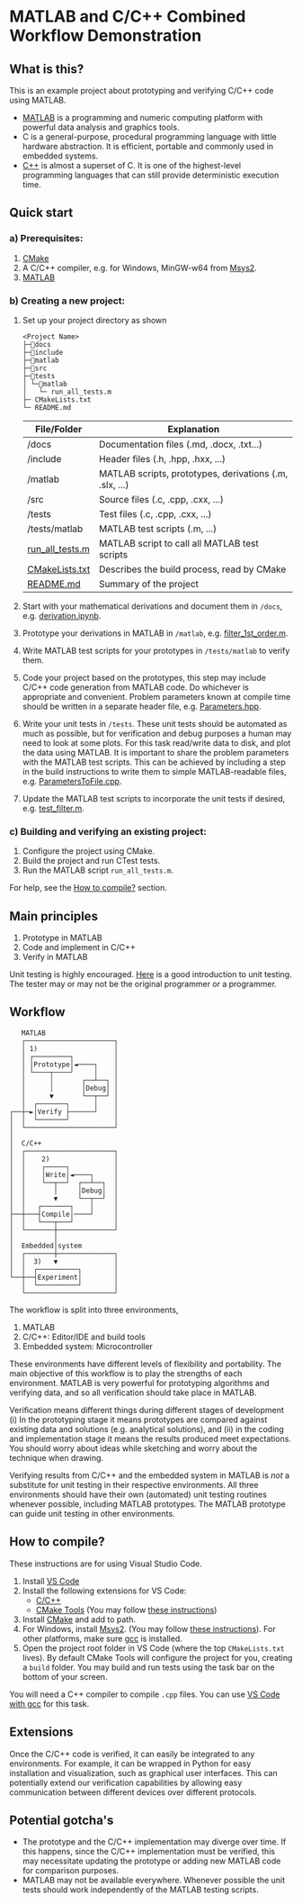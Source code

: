 # **MATLAB and C/C++ Combined Workflow Demonstration** 

## **What is this?**

This is an example project about prototyping and verifying C/C++ code using MATLAB.

- [MATLAB](https://www.mathworks.com/products/matlab.html) is a programming and numeric computing platform with powerful data analysis and graphics tools.
- C is a general-purpose, procedural programming language with little hardware abstraction. It is efficient, portable and commonly used in embedded systems.
- [C++](https://isocpp.org/get-started) is almost a superset of C. It is one of the highest-level programming languages that can still provide deterministic execution time.

## **Quick start**

### a) Prerequisites:
1. [CMake](https://cmake.org/)
2. A C/C++ compiler, e.g. for Windows, MinGW-w64 from [Msys2](https://www.msys2.org/). 
3. [MATLAB](https://www.mathworks.com/products/matlab.html)

### **b) Creating a new project:**
	
1. Set up your project directory as shown
   
	``` 
	<Project Name>
	├─📂docs
	├─📂include
	├─📂matlab
	├─📂src
	├─📂tests
	│ └─📂matlab
	│	└─ run_all_tests.m
	├─ CMakeLists.txt
	└─ README.md
	```
	| File/Folder                                       | Explanation |
	| -                                                 | - |
	| /docs                                             | Documentation files (.md, .docx, .txt...) |
	| /include                                          | Header files (.h, .hpp, .hxx, ...)   |
	| /matlab                                           | MATLAB scripts, prototypes, derivations (.m, .slx, ...)   |
	| /src                                              | Source files (.c, .cpp, .cxx, ...)   |
	| /tests                                            | Test files (.c, .cpp, .cxx, ...)   |
	| /tests/matlab                                     | MATLAB test scripts (.m, ...)   |
	| [run_all_tests.m](./tests/matlab/run_all_tests.m) | MATLAB script to call all MATLAB test scripts |
	| [CMakeLists.txt](CMakeLists.txt)                  | Describes the build process, read by CMake |
	| [README.md](README.md)                            | Summary of the project |

2. Start with your mathematical derivations and document them in  ```/docs```, e.g. [derivation.ipynb](./docs/derivation.ipynb). 
3. Prototype your derivations in MATLAB in ```/matlab```, e.g. [filter_1st_order.m](./matlab/filter_1st_order.m).
4. Write MATLAB test scripts for your prototypes in ```/tests/matlab``` to verify them.
5. Code your project based on the prototypes, this step may include C/C++ code generation from MATLAB code. Do whichever is appropriate and convenient. Problem parameters known at compile time should be written in a separate header file, e.g. [Parameters.hpp](./include/Parameters.hpp).
6. Write your unit tests in ```/tests```. These unit tests should be automated as much as possible, but for verification and debug purposes a human may need to look at some plots. For this task read/write data to disk, and plot the data using MATLAB. It is important to share the problem parameters with the MATLAB test scripts. This can be achieved by including a step in the build instructions to write them to simple MATLAB-readable files, e.g. [ParametersToFile.cpp](./src/ParametersToFile.cpp).
7. Update the MATLAB test scripts to incorporate the unit tests if desired, e.g. [test_filter.m](./tests/matlab/test_filter.m). 

### **c) Building and verifying an existing project:**
1. Configure the project using CMake.
2. Build the project and run CTest tests.
3. Run the MATLAB script ```run_all_tests.m```.
   
For help, see the [How to compile?](#how-to-compile) section.

## **Main principles**

1. Prototype in MATLAB
2. Code and implement in C/C++
3. Verify in MATLAB

Unit testing is highly encouraged. [Here](https://www.boost.org/doc/libs/1_36_0/libs/test/doc/html/tutorials/intro-in-testing.html) is a good introduction to unit testing. The tester may or may not be the original programmer or a programmer.


## **Workflow**

```
   MATLAB
   ┌──────────────────────┐
   │ 1)                   │
   │ ┌─────────┐          │
   │ │Prototype│◄────┐    │
   │ └────┬────┘     │    │
   │      │       ┌──┴──┐ │
   │      │       │Debug│ │
   │      ▼       └──┬──┘ │   
   │  ┌───────┐      │    │
┌──┼─►│Verify ├──────┘    │
│  │  └───────┘           │
│  └──────────────────────┘
│                    
│  C/C++             
│  ┌──────────────────────┐
│  │    2)                │
│  │    ┌─────┐           │
│  │    │Write│◄────┐     │
│  │    └──┬──┘  ┌──┴──┐  │
│  │       │     │Debug│  │
│  │       ▼     └──┬──┘  │
│  │   ┌───────┐    │     │
├──┼───┤Compile│────┘     │
│  │   └───┬───┘          │
│  └───────┼──────────────┘
│          │
│  Embedded│system
│  ┌───────┼──────────────┐
│  │  3)   ▼              │
│  │  ┌──────────┐        │
└──┼──┤Experiment│        │
   │  └──────────┘        │
   └──────────────────────┘
```

The workflow is split into three environments,
1. MATLAB
2. C/C++: Editor/IDE and build tools
3. Embedded system: Microcontroller

These environments have different levels of flexibility and portability. The main objective of this workflow is to play the strengths of each environment. MATLAB is very powerful for prototyping algorithms and verifying data, and so all verification should take place in MATLAB. 

Verification means different things during different stages of development (i) In the prototyping stage it means prototypes are compared against existing data and solutions (e.g. analytical solutions), and (ii) in the coding and implementation stage it means the results produced meet expectations. You should worry about ideas while sketching and worry about the technique when drawing. 


Verifying results from C/C++ and the embedded system in MATLAB is *not* a substitute for unit testing in their respective environments. All three environments should have their own (automated) unit testing routines whenever possible, including MATLAB prototypes. The MATLAB prototype can guide unit testing in other environments. 


## **How to compile?**

These instructions are for using Visual Studio Code.

1. Install [VS Code](https://code.visualstudio.com/)
2. Install the following extensions for VS Code: 
    - [C/C++](https://marketplace.visualstudio.com/items?itemName=ms-vscode.cpptools)
	- [CMake Tools](https://marketplace.visualstudio.com/items?itemName=ms-vscode.cpptools) (You may follow [these instructions](https://code.visualstudio.com/docs/cpp/cmake-linux))
3. Install [CMake](https://cmake.org/) and add to path.
4. For Windows, install [Msys2](https://www.msys2.org/). (You may follow [these instructions](https://code.visualstudio.com/docs/cpp/config-mingw)). For other platforms, make sure [gcc](https://gcc.gnu.org/) is installed.
5. Open the project root folder in VS Code (where the top ```CMakeLists.txt``` lives). By default CMake Tools will configure the project for you, creating a ```build``` folder. You may build and run tests using the task bar on the bottom of your screen.

You will need a C++ compiler to compile ```.cpp``` files. You can use [VS Code with gcc](https://code.visualstudio.com/docs/languages/cpp) for this task. 


## **Extensions**

Once the C/C++ code is verified, it can easily be integrated to any environments. For example, it can be wrapped in Python for easy installation and visualization, such as graphical user interfaces. This can potentially extend our verification capabilities by allowing easy communication between different devices over different protocols.


## **Potential gotcha's**

- The prototype and the C/C++ implementation may diverge over time. If this happens, since the C/C++ implementation must be verified, this may necessitate updating the prototype or adding new MATLAB code for comparison purposes. 
- MATLAB may not be available everywhere. Whenever possible the unit tests should work independently of the MATLAB testing scripts.
